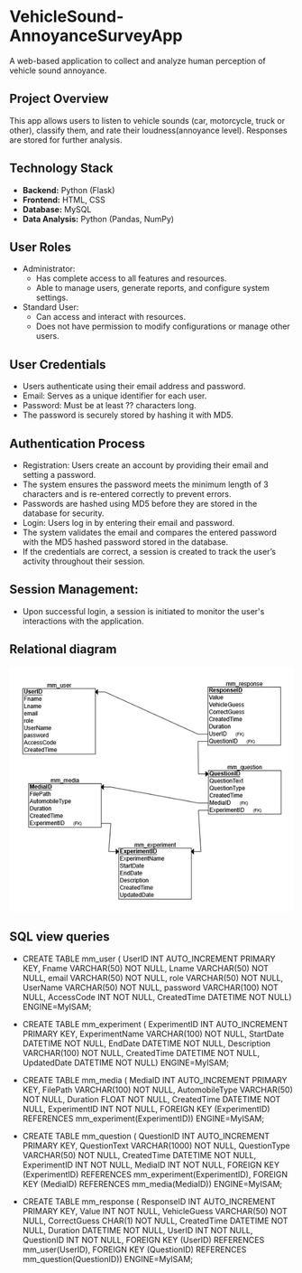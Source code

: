 
# VehicleSound-AnnoyanceSurveyApp

A web-based application to collect and analyze human perception of vehicle sound annoyance.

## Project Overview

This app allows users to listen to vehicle sounds (car, motorcycle, truck or other), classify them, and rate their loudness(annoyance level). Responses are stored for further analysis.

## Technology Stack

- **Backend:** Python (Flask)
- **Frontend:** HTML, CSS
- **Database:** MySQL
- **Data Analysis:** Python (Pandas, NumPy)

## User Roles
- Administrator: 
    - Has complete access to all features and resources.
    - Able to manage users, generate reports, and configure system settings.
- Standard User: 
    - Can access and interact with resources. 
    - Does not have permission to modify configurations or manage other users.

## User Credentials
- Users authenticate using their email address and password.
- Email: Serves as a unique identifier for each user.
- Password: Must be at least ?? characters long.
- The password is securely stored by hashing it with MD5.

## Authentication Process
- Registration: Users create an account by providing their email and setting a password.
- The system ensures the password meets the minimum length of 3 characters and is re-entered correctly to prevent errors.
- Passwords are hashed using MD5 before they are stored in the database for security.
- Login: Users log in by entering their email and password.
- The system validates the email and compares the entered password with the MD5 hashed password stored in the database.
- If the credentials are correct, a session is created to track the user’s activity throughout their session.
## Session Management:
- Upon successful login, a session is initiated to monitor the user's interactions with the application.

## Relational diagram
![alt text](images/relational_schema.png)

## SQL view queries
- CREATE TABLE mm_user (
    UserID INT AUTO_INCREMENT PRIMARY KEY, Fname VARCHAR(50) NOT NULL, Lname VARCHAR(50) NOT NULL, email VARCHAR(50) NOT NULL, role VARCHAR(50) NOT NULL, UserName VARCHAR(50) NOT NULL, password VARCHAR(100) NOT NULL, AccessCode INT NOT NULL, CreatedTime DATETIME NOT NULL) ENGINE=MyISAM;

- CREATE TABLE mm_experiment ( ExperimentID INT AUTO_INCREMENT PRIMARY KEY, ExperimentName VARCHAR(100) NOT NULL,
    StartDate DATETIME NOT NULL, EndDate DATETIME NOT NULL, Description VARCHAR(100) NOT NULL,
    CreatedTime DATETIME NOT NULL, UpdatedDate DATETIME NOT NULL) ENGINE=MyISAM;

- CREATE TABLE mm_media ( MediaID INT AUTO_INCREMENT PRIMARY KEY, FilePath VARCHAR(100) NOT NULL, AutomobileType VARCHAR(50) NOT NULL,
    Duration FLOAT NOT NULL, CreatedTime DATETIME NOT NULL, ExperimentID INT NOT NULL,
    FOREIGN KEY (ExperimentID) REFERENCES mm_experiment(ExperimentID)) ENGINE=MyISAM;

- CREATE TABLE mm_question ( QuestionID INT AUTO_INCREMENT PRIMARY KEY, QuestionText VARCHAR(1000) NOT NULL,
    QuestionType VARCHAR(50) NOT NULL, CreatedTime DATETIME NOT NULL, ExperimentID INT NOT NULL,
    MediaID INT NOT NULL, FOREIGN KEY (ExperimentID) REFERENCES mm_experiment(ExperimentID),
    FOREIGN KEY (MediaID) REFERENCES mm_media(MediaID)) ENGINE=MyISAM;

- CREATE TABLE mm_response ( ResponseID INT AUTO_INCREMENT PRIMARY KEY, Value INT NOT NULL, VehicleGuess VARCHAR(50) NOT NULL,
    CorrectGuess CHAR(1) NOT NULL, CreatedTime DATETIME NOT NULL, Duration DATETIME NOT NULL,
    UserID INT NOT NULL,  QuestionID INT NOT NULL, FOREIGN KEY (UserID) REFERENCES mm_user(UserID),
    FOREIGN KEY (QuestionID) REFERENCES mm_question(QuestionID)) ENGINE=MyISAM;